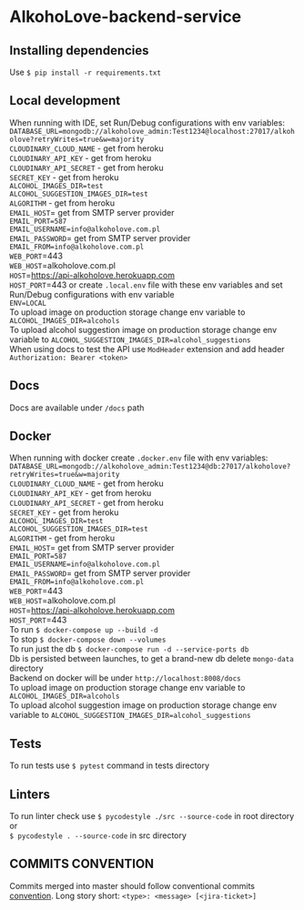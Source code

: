 # AlkohoLove-backend-service

## Installing dependencies

Use `$ pip install -r requirements.txt`

## Local development

When running with IDE, set Run/Debug configurations with env variables:  
`DATABASE_URL=mongodb://alkoholove_admin:Test1234@localhost:27017/alkoholove?retryWrites=true&w=majority`  
`CLOUDINARY_CLOUD_NAME` - get from heroku  
`CLOUDINARY_API_KEY` - get from heroku  
`CLOUDINARY_API_SECRET` - get from heroku  
`SECRET_KEY` - get from heroku  
`ALCOHOL_IMAGES_DIR=test`  
`ALCOHOL_SUGGESTION_IMAGES_DIR=test`  
`ALGORITHM` - get from heroku   
`EMAIL_HOST`= get from SMTP server provider    
`EMAIL_PORT=587`  
`EMAIL_USERNAME=info@alkoholove.com.pl`    
`EMAIL_PASSWORD`= get from SMTP server provider    
`EMAIL_FROM=info@alkoholove.com.pl`   
`WEB_PORT`=443  
`WEB_HOST`=alkoholove.com.pl  
`HOST`=https://api-alkoholove.herokuapp.com  
`HOST_PORT`=443 
or create `.local.env` file with these env variables and set Run/Debug configurations with env variable  
`ENV=LOCAL`  
To upload image on production storage change env variable to `ALCOHOL_IMAGES_DIR=alcohols`  
To upload alcohol suggestion image on production storage change env variable
to `ALCOHOL_SUGGESTION_IMAGES_DIR=alcohol_suggestions`  
When using docs to test the API use `ModHeader` extension and add header `Authorization: Bearer <token>`

## Docs

Docs are available under `/docs` path

## Docker

When running with docker create `.docker.env` file with env variables:  
`DATABASE_URL=mongodb://alkoholove_admin:Test1234@db:27017/alkoholove?retryWrites=true&w=majority`  
`CLOUDINARY_CLOUD_NAME` - get from heroku  
`CLOUDINARY_API_KEY` - get from heroku  
`CLOUDINARY_API_SECRET` - get from heroku  
`SECRET_KEY` - get from heroku  
`ALCOHOL_IMAGES_DIR=test`  
`ALCOHOL_SUGGESTION_IMAGES_DIR=test`  
`ALGORITHM` - get from heroku  
`EMAIL_HOST`= get from SMTP server provider  
`EMAIL_PORT=587`  
`EMAIL_USERNAME=info@alkoholove.com.pl`  
`EMAIL_PASSWORD`= get from SMTP server provider  
`EMAIL_FROM=info@alkoholove.com.pl`  
`WEB_PORT`=443  
`WEB_HOST`=alkoholove.com.pl  
`HOST`=https://api-alkoholove.herokuapp.com  
`HOST_PORT`=443  
To run `$ docker-compose up --build -d`  
To stop `$ docker-compose down --volumes`  
To run just the db `$ docker-compose run -d --service-ports db`  
Db is persisted between launches, to get a brand-new db delete `mongo-data` directory  
Backend on docker will be under `http://localhost:8008/docs`   
To upload image on production storage change env variable to `ALCOHOL_IMAGES_DIR=alcohols`  
To upload alcohol suggestion image on production storage change env variable
to `ALCOHOL_SUGGESTION_IMAGES_DIR=alcohol_suggestions`  

## Tests

To run tests use `$ pytest` command in tests directory

## Linters

To run linter check use `$ pycodestyle ./src --source-code` in root directory or  
`$ pycodestyle . --source-code` in src directory

## COMMITS CONVENTION

Commits merged into master should follow conventional
commits [convention](https://gist.github.com/Zekfad/f51cb06ac76e2457f11c80ed705c95a3). Long story
short: `<type>: <message> [<jira-ticket>]`
